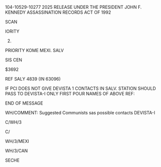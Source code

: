 104-10529-10277 2025 RELEASE UNDER THE PRESIDENT JOHN F. KENNEDY ASSASSINATION RECORDS ACT OF 1992

SCAN

IORITY

2. 
PRIORITY KOME MEXI. SALV

SIS CEN

$3692

REF SALY 4839 (IN 63096)

IF PCI DOES NOT GIVE DEVISTA 1 CONTACTS IN SALV. STATION
SHOULD PASS TO DEVISTA-I ONLY FIRST POUR NAMES OF ABOVE REF:

END OF MESSAGE

WH/COMMENT: Suggested Communists sas possible contacts DEVISTA-I

C/WH/3

C/

WH/3/MEXI

WH/3/CAN

SECHE
